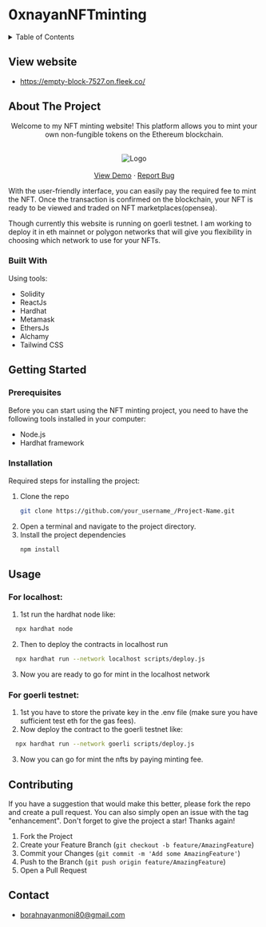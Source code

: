 # 0xnayanNFTminting

<!-- TABLE OF CONTENTS -->
<details>
  <summary>Table of Contents</summary>
  <ol>
   <li><a href="#view-website">View website</a></li>
    <li>
      <a href="#about-the-project">About The Project</a>
      <ul>
        <li><a href="#built-with">Built With</a></li>
      </ul>
    </li>
    <li>
      <a href="#getting-started">Getting Started</a>
      <ul>
        <li><a href="#prerequisites">Prerequisites</a></li>
        <li><a href="#installation">Installation</a></li>
      </ul>
    </li>
    <li><a href="#usage">Usage</a></li>
    <li><a href="#contributing">Contributing</a></li>
    <li><a href="#contact">Contact</a></li>
  </ol>
</details>

## View website
  - https://empty-block-7527.on.fleek.co/

<!-- ABOUT THE PROJECT -->
## About The Project

  <p align="center">
   Welcome to my NFT minting website! This platform allows you to mint your own non-fungible tokens on the Ethereum blockchain.
    <br />
    <br />
    <div align="center">
    <img src="https://ipfs.io/ipfs/QmWtH4CKoa4FdTePVtFJtBwjz542CwQgrsTMrGNpF9hKLJ/3.png" alt="Logo" >
    </a>
    <br/>
    <br/>
    <a href="https://empty-block-7527.on.fleek.co/">View Demo</a>
    ·
    <a href="https://github.com/0xnayan/mint-nfts/issues">Report Bug</a>
   
  </p>
</div>

With the user-friendly interface, you can easily pay the required fee to mint the NFT. Once the transaction is confirmed on the blockchain, your NFT is ready to be viewed and traded on NFT marketplaces(opensea).

Though currently this website is running on goerli testnet. I am working to deploy it in eth mainnet or polygon networks that will give you flexibility in choosing which network to use for your NFTs.

### Built With
Using tools:

- Solidity
- ReactJs
- Hardhat
- Metamask
- EthersJs
- Alchamy
- Tailwind CSS

<!-- GETTING STARTED -->
## Getting Started

### Prerequisites

Before you can start using the NFT minting project, you need to have the following tools installed in your computer:
- Node.js
- Hardhat framework


### Installation

Required steps for installing the project:

1. Clone the repo
   ```sh
   git clone https://github.com/your_username_/Project-Name.git
   ```
2. Open a terminal and navigate to the project directory.
3. Install the project dependencies
   ```sh
   npm install
   ```

<!-- USAGE EXAMPLES -->
## Usage

### For localhost:
1. 1st run the hardhat node like:
 ```sh
   npx hardhat node
   ```
2. Then to deploy the contracts in localhost run
 ```sh
   npx hardhat run --network localhost scripts/deploy.js
   ```
3. Now you are ready to go for mint in the localhost network

### For goerli testnet:
1. 1st you have to store the private key in the .env file (make sure you have sufficient test eth for the gas fees).
2. Now deploy the contract to the goerli testnet like:
 ```sh
   npx hardhat run --network goerli scripts/deploy.js
   ```
3. Now you can go for mint the nfts by paying minting fee.

<!-- CONTRIBUTING -->
## Contributing

If you have a suggestion that would make this better, please fork the repo and create a pull request. You can also simply open an issue with the tag "enhancement".
Don't forget to give the project a star! Thanks again!

1. Fork the Project
2. Create your Feature Branch (`git checkout -b feature/AmazingFeature`)
3. Commit your Changes (`git commit -m 'Add some AmazingFeature'`)
4. Push to the Branch (`git push origin feature/AmazingFeature`)
5. Open a Pull Request

<!-- CONTACT -->
## Contact

- borahnayanmoni80@gmail.com
